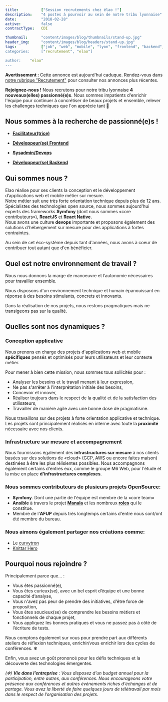 ```yaml
---
title:          ["Session recrutements chez élao !"]
description:    "4 postes à pourvoir au sein de notre tribu lyonnaise"
date:           "2018-02-28"
active:         false
contractType:   CDI

thumbnail:      "content/images/blog/thumbnails/stand-up.jpg"
header_img:     "content/images/blog/headers/stand-up.jpg"
tags:           ["job", "web", "mobile", "lyon", "frontend", "backend", adminsys", "devops"]
categories:     ["recrutement", "elao"]

author:    "elao"
---
```


<div class="disclaimer">
    <strong class="disclaimer__title">Avertissement : </strong>
	Cette annonce est aujourd'hui caduque. Rendez-vous dans <a href="/fr/categories/recrutement/">notre rubrique "Recrutement"</a> pour consulter nos annonces plus récentes.
</div>

**Rejoignez-nous !**
 Nous recrutons pour notre tribu lyonnaise **4 nouveaux(elles) passionné(e)s**. Nous sommes impatients d'enrichir l'équipe pour continuer à concrétiser de beaux projets et ensemble, relever les challenges techniques que l'on apprécie tant 🍺

 <!--more-->

## Nous sommes à la recherche de passionné(e)s !

* [**Facilitateur(trice)**](/fr/elao/job-facilitateur-agence-lyon-2018)

* [**Développeur(se) Frontend**](/fr/elao/job-frontend-developpeur-agence-lyon-2018)

* [**Sysadmin/Devops**](/fr/elao/job-adminsys-agence-lyon-2018)

* [**Développeur(se) Backend**](/fr/elao/job-developpeur-backend-agence-lyon-2018)

## Qui sommes nous ?

Elao réalise pour ses clients la conception et le développement d’applications web et mobile métier sur mesure. <br/>Notre métier suit une très forte orientation technique depuis plus de 12 ans.
Spécialistes des technologies open source, nous sommes aujourd'hui experts des frameworks **Symfony** (dont nous sommes «core contributeurs»), **ReactJS** et **React Native**.
<br/>Nous avons une culture **devops** importante et proposons également des solutions d'hébergement sur mesure pour des applications à fortes contraintes.

Au sein de cet éco-système depuis tant d'années, nous avons à coeur de contribuer tout autant que d'en bénéficier.

## Quel est notre environnement de travail ?

Nous nous donnons la marge de manoeuvre et l’autonomie nécessaires pour travailler ensemble.

Nous disposons d'un environnement technique et humain épanouissant en réponse à des besoins stimulants, concrets et innovants.

Dans la réalisation de nos projets, nous restons pragmatiques mais ne transigeons pas sur la qualité.

## Quelles sont nos dynamiques ?

### Conception applicative

Nous prenons en charge des projets d'applications web et mobile **spécifiques** pensés et optimisés pour leurs utilisateurs et leur contexte métier.

Pour mener à bien cette mission, nous sommes tous sollicités pour :

* Analyser les besoins et le travail menant à leur expression,
* Ne pas s'arrêter à l'interprétation initiale des besoins,
* Concevoir et innover,
* Réaliser toujours dans le respect de la qualité et de la satisfaction des utilisateurs,
* Travailler de manière agile avec une bonne dose de pragmatisme.

Nous travaillons sur des projets à forte orientation applicative et technique. Les projets sont principalement réalisés en interne avec toute la **proximité** nécessaire avec nos clients.

### Infrastructure sur mesure et accompagnement

Nous fournissons également des **infrastructures sur mesure** à nos clients basées sur des solutions de «cloud» (GCP, AWS ou encore faites maison) destinées à être les plus rélisientes possibles.
Nous accompagnons également certains d'entres eux, comme le groupe M6 Web, pour l'étude et la mise en place **d'infrastructures complexes**.

### Nous sommes contributeurs de plusieurs projets OpenSource:

- __Symfony__. Dont une partie de l'équipe est membre de la «core team»
- __Ansible__ à travers le projet __[Manala](http://www.manala.io)__ et les nombreux __[roles](https://github.com/manala/ansible-roles)__ qui le constitue.
- Membre de l'__AFUP__ depuis très longtemps certains d'entre nous sont/ont été membre du bureau.

### Nous aimons également partager nos créations comme:

- Le [curvytron](http://www.curvytron.com)
- [Knittar Hero](https://noel.elao.com/)

## Pourquoi nous rejoindre ?

Principalement parce que... :

- Vous êtes passionné(e),
- Vous êtes curieux(se), avec un bel esprit d’équipe et une bonne capacité d’analyse,
- Vous n'avez pas peur de prendre des initiatives, d'être force de proposition,
- Vous êtes soucieux(se) de comprendre les besoins métiers et fonctionnels de chaque projet,
- Vous appliquez les bonnes pratiques et vous ne passez pas à côté de l’écriture de tests.

Nous comptons également sur vous pour prendre part aux différents ateliers de réflexion techniques, enrichir/vous enrichir lors des cycles de conférences. ✻

Enfin, vous avez un goût prononcé pour les défis techniques et la découverte des technologies émergentes.

_(✻) **Vie dans l’entreprise**_ :
_Vous disposez d’un budget annuel pour la participation, entre autres, aux conférences. Nous encourageons votre présence aux conférences et autres évènements riches d'échanges et de partage.
Vous avez la liberté de faire quelques jours de télétravail par mois dans le respect de l’organisation des projets._

